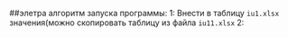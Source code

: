 ##элетра
алгоритм запуска программы:
1: Внеcти в таблицу `iu1.xlsx` значения(можно скопировать таблицу из файла `iu11.xlsx`
2: 
